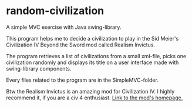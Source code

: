 # random-civilization
A simple MVC exercise with Java swing-library. 

This program helps me to decide a civilization to play in the Sid Meier's Civilization IV Beyond the Sword mod called Realism Invictus.

The program retrieves a list of civilizations from a small xml-file, picks one civilization randomly and displays its title on a user interface made with swing-library components.

Every files related to the program are in the SimpleMVC-folder.

Btw the Realism Invictus is an amazing mod for Civilization IV. I highly recommend it, if you are a civ 4 enthusiast.
<a href="http://www.realism-invictus.com/">Link to the mod's homepage.</a>
